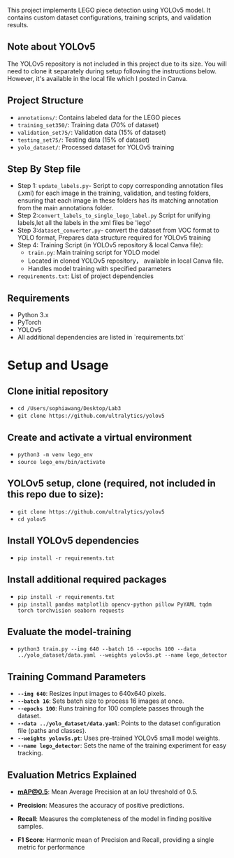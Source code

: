 
This project implements LEGO piece detection using YOLOv5 model. It contains custom dataset configurations, training scripts, and validation results.

## Note about YOLOv5
The YOLOv5 repository is not included in this project due to its size. You will need to clone it separately during setup following the instructions below.
However, it's available in the local file which I posted in Canva.

## Project Structure
- `annotations/`: Contains labeled data for the LEGO pieces
- `training_set350/`: Training data (70% of dataset)
- `validation_set75/`: Validation data (15% of dataset)
- `testing_set75/`: Testing data (15% of dataset)
- `yolo_dataset/`: Processed dataset for YOLOv5 training

## Step By Step file 
- Step 1: `update_labels.py`- Script to copy corresponding annotation files (.xml) for each image in the training, validation, and testing folders,
 ensuring that each image in these folders has its matching annotation from the main annotations folder.
- Step 2:`convert_labels_to_single_lego_label.py` Script for unifying labels,let all the labels in the xml files be 'lego'
- Step 3:`dataset_converter.py`- convert the dataset from VOC format to YOLO format,  Prepares data structure required for YOLOv5 training
- Step 4: Training Script (in YOLOv5 repository & local Canva file):
  - `train.py`: Main training script for YOLO model
  - Located in cloned YOLOv5 repository， available in local Canva file.
  - Handles model training with specified parameters
- `requirements.txt`: List of project dependencies

## Requirements
- Python 3.x
- PyTorch
- YOLOv5
- All additional dependencies are listed in \`requirements.txt\`


# Setup and Usage

## Clone initial repository
- `cd /Users/sophiawang/Desktop/Lab3`
- `git clone https://github.com/ultralytics/yolov5`

## Create and activate a virtual environment
- `python3 -m venv lego_env`
- `source lego_env/bin/activate`

## YOLOv5 setup, clone (required, not included in this repo due to size):
- `git clone https://github.com/ultralytics/yolov5`
- `cd yolov5`

## Install YOLOv5 dependencies
- `pip install -r requirements.txt`

## Install additional required packages
- `pip install -r requirements.txt`
- `pip install pandas matplotlib opencv-python pillow PyYAML tqdm torch torchvision seaborn requests`

## Evaluate the model-training
- `python3 train.py --img 640 --batch 16 --epochs 100 --data ../yolo_dataset/data.yaml --weights yolov5s.pt --name lego_detector`

## Training Command Parameters
- **`--img 640`**: Resizes input images to 640x640 pixels.
- **`--batch 16`**: Sets batch size to process 16 images at once.
- **`--epochs 100`**: Runs training for 100 complete passes through the dataset.
- **`--data ../yolo_dataset/data.yaml`**: Points to the dataset configuration file (paths and classes).
- **`--weights yolov5s.pt`**: Uses pre-trained YOLOv5 small model weights.
- **`--name lego_detector`**: Sets the name of the training experiment for easy tracking.

## Evaluation Metrics Explained
- **mAP@0.5**: Mean Average Precision at an IoU threshold of 0.5.
- **Precision**: Measures the accuracy of positive predictions.
- **Recall**: Measures the completeness of the model in finding positive samples.


- **F1 Score**: Harmonic mean of Precision and Recall, providing a single metric for performance


